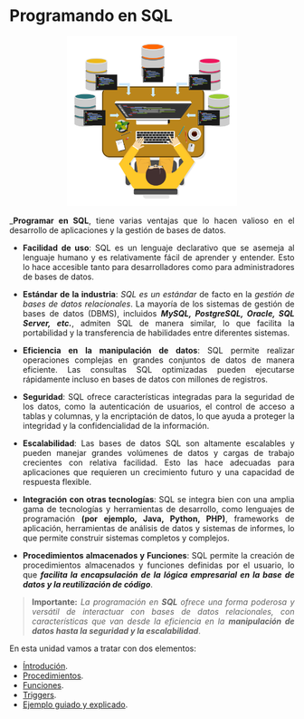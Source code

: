  <div align="justify">

# Programando en SQL

<div align="center">
  <img src="img/programar-bbdd.png" width="300px" >
</div>

___Programar en SQL__, tiene varias ventajas que lo hacen valioso en el desarrollo de aplicaciones y la gestión de bases de datos.

- __Facilidad de uso__: SQL es un lenguaje declarativo que se asemeja al lenguaje humano y es relativamente fácil de aprender y entender. Esto lo hace accesible tanto para desarrolladores como para administradores de bases de datos.

- __Estándar de la industria__: _SQL es un estándar_ de facto en la _gestión de bases de datos relacionales_. La mayoría de los sistemas de gestión de bases de datos (DBMS), incluidos ___MySQL, PostgreSQL, Oracle, SQL Server, etc.___, admiten SQL de manera similar, lo que facilita la portabilidad y la transferencia de habilidades entre diferentes sistemas.

- __Eficiencia en la manipulación de datos__: SQL permite realizar operaciones complejas en grandes conjuntos de datos de manera eficiente. Las consultas SQL optimizadas pueden ejecutarse rápidamente incluso en bases de datos con millones de registros.

- __Seguridad__: SQL ofrece características integradas para la seguridad de los datos, como la autenticación de usuarios, el control de acceso a tablas y columnas, y la encriptación de datos, lo que ayuda a proteger la integridad y la confidencialidad de la información.

- __Escalabilidad__: Las bases de datos SQL son altamente escalables y pueden manejar grandes volúmenes de datos y cargas de trabajo crecientes con relativa facilidad. Esto las hace adecuadas para aplicaciones que requieren un crecimiento futuro y una capacidad de respuesta flexible.

- __Integración con otras tecnologías__: SQL se integra bien con una amplia gama de tecnologías y herramientas de desarrollo, como lenguajes de programación __(por ejemplo, Java, Python, PHP)__, frameworks de aplicación, herramientas de análisis de datos y sistemas de informes, lo que permite construir sistemas completos y complejos.

- __Procedimientos almacenados y Funciones__: SQL permite la creación de procedimientos almacenados y funciones definidas por el usuario, lo que ___facilita la encapsulación de la lógica empresarial en la base de datos y la reutilización de código___.

>__Importante:__ _La programación en_ ___SQL___ _ofrece una forma poderosa y versátil de interactuar con bases de datos relacionales, con características que van desde la eficiencia en la_ ___manipulación de datos hasta la seguridad y la escalabilidad___.

En esta unidad vamos a tratar con dos elementos:

- [Íntrodución](INTRODUCCION.md).
- [Procedimientos](PROCEDIMIENTOS.md).
- [Funciones](FUNCIONES.md).
- [Triggers](TRIGERS.md).
- [Ejemplo guiado y explicado](ejemplo-guiado/INDICE-VISTAS-1.md).


</div>
